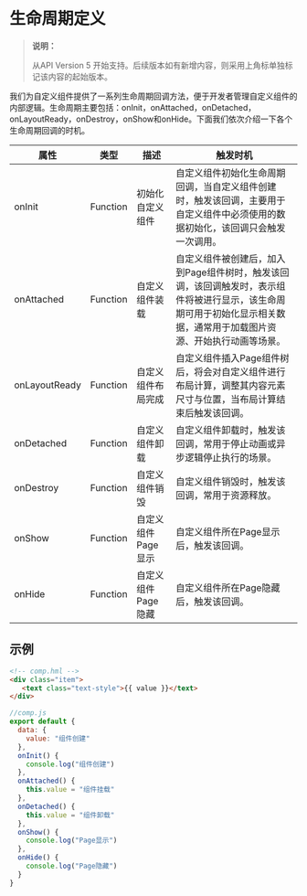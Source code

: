 # 生命周期定义

>  **说明：**
>
>  从API Version 5 开始支持。后续版本如有新增内容，则采用上角标单独标记该内容的起始版本。


我们为自定义组件提供了一系列生命周期回调方法，便于开发者管理自定义组件的内部逻辑。生命周期主要包括：onInit，onAttached，onDetached，onLayoutReady，onDestroy，onShow和onHide。下面我们依次介绍一下各个生命周期回调的时机。


| 属性          | 类型     | 描述               | 触发时机                                                     |
| ------------- | -------- | ------------------ | ------------------------------------------------------------ |
| onInit        | Function | 初始化自定义组件   | 自定义组件初始化生命周期回调，当自定义组件创建时，触发该回调，主要用于自定义组件中必须使用的数据初始化，该回调只会触发一次调用。 |
| onAttached    | Function | 自定义组件装载     | 自定义组件被创建后，加入到Page组件树时，触发该回调，该回调触发时，表示组件将被进行显示，该生命周期可用于初始化显示相关数据，通常用于加载图片资源、开始执行动画等场景。 |
| onLayoutReady | Function | 自定义组件布局完成 | 自定义组件插入Page组件树后，将会对自定义组件进行布局计算，调整其内容元素尺寸与位置，当布局计算结束后触发该回调。 |
| onDetached    | Function | 自定义组件卸载     | 自定义组件卸载时，触发该回调，常用于停止动画或异步逻辑停止执行的场景。 |
| onDestroy     | Function | 自定义组件销毁     | 自定义组件销毁时，触发该回调，常用于资源释放。               |
| onShow        | Function | 自定义组件Page显示 | 自定义组件所在Page显示后，触发该回调。                       |
| onHide        | Function | 自定义组件Page隐藏 | 自定义组件所在Page隐藏后，触发该回调。                       |


## 示例

```html
<!-- comp.hml -->
<div class="item">  
   <text class="text-style">{{ value }}</text>  
</div>
```

```js
//comp.js
export default {
  data: {
    value: "组件创建"
  },
  onInit() {
    console.log("组件创建")
  },
  onAttached() {
    this.value = "组件挂载"
  },
  onDetached() {
    this.value = "组件卸载"
  },
  onShow() {
    console.log("Page显示")
  },
  onHide() {
    console.log("Page隐藏")
  }
}
```
